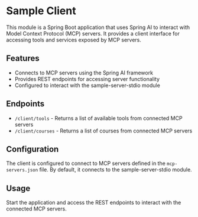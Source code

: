 # Sample Client

This module is a Spring Boot application that uses Spring AI to interact with Model Context Protocol (MCP) servers. It provides a client interface for accessing tools and services exposed by MCP servers.

## Features

- Connects to MCP servers using the Spring AI framework
- Provides REST endpoints for accessing server functionality
- Configured to interact with the sample-server-stdio module

## Endpoints

- `/client/tools` - Returns a list of available tools from connected MCP servers
- `/client/courses` - Returns a list of courses from connected MCP servers

## Configuration

The client is configured to connect to MCP servers defined in the `mcp-servers.json` file. By default, it connects to the sample-server-stdio module.

## Usage

Start the application and access the REST endpoints to interact with the connected MCP servers.
